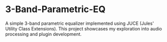 # 3-Band-Parametric-EQ
A simple 3-band parametric equalizer implemented using JUCE (Jules' Utility Class Extensions). This project showcases my exploration into audio processing and plugin development.
